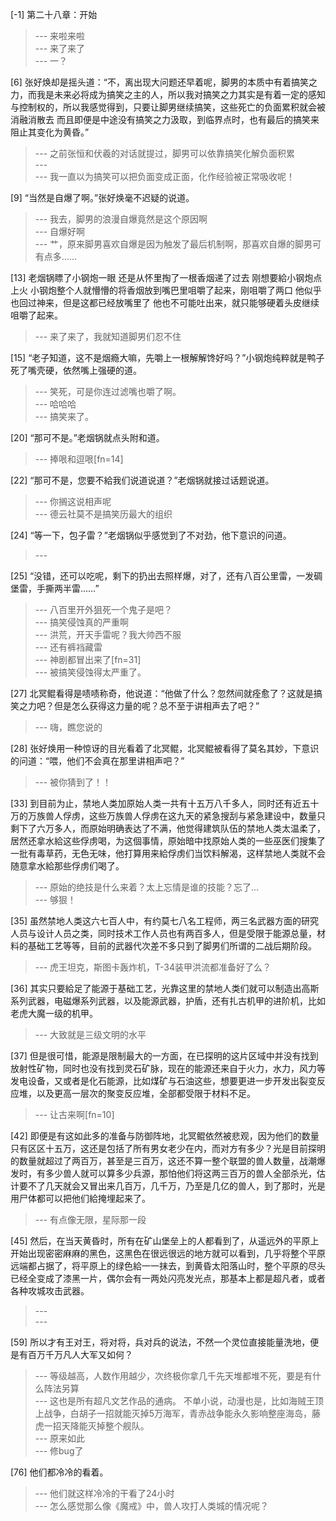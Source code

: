 
[-1] 第二十八章：开始
>--- 来啦来啦<br>
>--- 来了来了<br>
>--- 一？<br>

[6] 张好焕却是摇头道：“不，离出现大问题还早着呢，脚男的本质中有着搞笑之力，而我是未来必将成为搞笑之主的人，所以我对搞笑之力其实是有着一定的感知与控制权的，所以我感觉得到，只要让脚男继续搞笑，这些死亡的负面累积就会被消融消散去 而且即便是中途没有搞笑之力汲取，到临界点时，也有最后的搞笑来阻止其变化为黄昏。”
>--- 之前张恒和伏羲的对话就提过，脚男可以依靠搞笑化解负面积累<br>
>--- <br>
>--- 我一直以为搞笑可以把负面变成正面，化作经验被正常吸收呢！<br>

[9] “当然是自爆了啊。”张好焕毫不迟疑的说道。
>--- 我去，脚男的浪漫自爆竟然是这个原因啊<br>
>--- 自爆好啊<br>
>--- 艹，原来脚男喜欢自爆是因为触发了最后机制啊，那喜欢自爆的脚男可有点多……<br>

[13] 老烟锅瞟了小钢炮一眼 还是从怀里掏了一根香烟递了过去 刚想要給小钢炮点上火 小钢炮整个人就懵懵的将香烟放到嘴巴里咀嚼了起来，刚咀嚼了两口 他似乎也回过神来，但是这都已经放嘴里了 他也不可能吐出来，就只能够硬着头皮继续咀嚼了起来。
>--- 来了来了，我就知道脚男们忍不住<br>

[15] “老子知道，这不是烟瘾大嘛，先嚼上一根解解馋好吗？”小钢炮纯粹就是鸭子死了嘴壳硬，依然嘴上强硬的道。
>--- 笑死，可是你连过滤嘴也嚼了啊。<br>
>--- 哈哈哈<br>
>--- 搞笑来了。<br>

[20] “那可不是。”老烟锅就点头附和道。
>--- 捧哏和逗哏[fn=14]<br>

[22] “那可不是，您要不給我们说道说道？”老烟锅就接过话题说道。
>--- 你搁这说相声呢<br>
>--- 德云社莫不是搞笑历最大的组织<br>

[24] “等一下，包子雷？”老烟锅似乎感觉到了不对劲，他下意识的问道。
>--- <br>

[25] “没错，还可以吃呢，剩下的扔出去照样爆，对了，还有八百公里雷，一发碉堡雷，手撕两半雷……”
>--- 八百里开外狙死一个鬼子是吧？<br>
>--- 搞笑侵蚀真的严重啊<br>
>--- 洪荒，开天手雷呢？我大帅西不服<br>
>--- 还有裤裆藏雷<br>
>--- 神剧都冒出来了[fn=31]<br>
>--- 被搞笑侵蚀得太严重了。<br>

[27] 北冥鲲看得是啧啧称奇，他说道：“他做了什么？忽然间就痊愈了？这就是搞笑之力吧？但是怎么获得这力量的呢？总不至于讲相声去了吧？”
>--- 嗨，瞧您说的<br>

[28] 张好焕用一种惊讶的目光看着了北冥鲲，北冥鲲被看得了莫名其妙，下意识的问道：“喂，他们不会真在那里讲相声吧？”
>--- 被你猜到了！！<br>

[33] 到目前为止，禁地人类加原始人类一共有十五万八千多人，同时还有近五十万的万族兽人俘虏，这些万族兽人俘虏在这九天的紧急搜刮与紧急建设中，数量只剩下了六万多人，而原始明确表达了不满，他觉得建筑队伍的禁地人类太温柔了，居然还拿水給这些俘虏喝，为这個事情，原始暗中找原始人类的一些巫医们搜集了一批有毒草药，无色无味，他打算用来給俘虏们当饮料解渴，这样禁地人类就不会随意拿水給那些俘虏们喝了。
>--- 原始的绝技是什么来着？太上忘情是谁的技能？忘了…<br>
>--- 够狠！<br>

[35] 虽然禁地人类这六七百人中，有约莫七八名工程师，两三名武器方面的研究人员与设计人员之类，同时技术工作人员也有两百多人，但是受限于能源总量，材料的基础工艺等等，目前的武器代次差不多只到了脚男们所谓的二战后期阶段。
>--- 虎王坦克，斯图卡轰炸机，T-34装甲洪流都准备好了么？<br>

[36] 其实只要給足了能源于基础工艺，光靠这里的禁地人类们就可以制造出高斯系列武器，电磁爆系列武器，以及能源武器，护盾，还有扎古机甲的进阶机，比如老虎大魔一级的机甲。
>--- 大致就是三级文明的水平<br>

[37] 但是很可惜，能源是限制最大的一方面，在已探明的这片区域中并没有找到放射性矿物，同时也没有找到灵石矿脉，现在的能源还来自于火力，水力，风力等发电设备，又或者是化石能源，比如煤矿与石油这些，想要更进一步开发出裂变反应堆，以及更高一层次的聚变反应堆，全部都受限于材料不足。
>--- 让古来啊[fn=10]<br>

[42] 即便是有这如此多的准备与防御阵地，北冥鲲依然被悲观，因为他们的数量只有区区十五万，这还是包括了所有男女老少在内，而对方有多少？光是目前探明的数量就超过了两百万，甚至是三百万，这还不算一整个联盟的兽人数量，战潮爆发时，有多少兽人就可以算多少兵源，那怕他们将这两三百万的兽人全部杀光，估计要不了几天就会又冒出来几百万，几千万，乃至是几亿的兽人，到了那时，光是用尸体都可以把他们給掩埋起来了。
>--- 有点像无限，星际那一段<br>

[45] 然后，在当天黄昏时，所有在矿山堡垒上的人都看到了，从遥远外的平原上开始出现密密麻麻的黑色，这黑色在很远很远的地方就可以看到，几乎将整个平原远端都占据了，将平原上的绿色給一一抹去，到黄昏太阳落山时，整个平原的尽头已经全变成了漆黑一片，偶尔会有一两处闪亮发光点，那基本上都是超凡者，或者各种攻城攻击武器。
>--- <br>
>--- <br>

[59] 所以才有王对王，将对将，兵对兵的说法，不然一个灵位直接能量洗地，便是有百万千万凡人大军又如何？
>--- 等级越高，人数作用越少，次终极你拿几千先天堆都堆不死，要是有什么阵法另算<br>
>--- 这也是所有超凡文艺作品的通病。
不单小说，动漫也是，比如海贼王顶上战争，白胡子一招就能灭掉5万海军，青赤战争能永久影响整座海岛，藤虎一招天降能灭掉整个舰队。<br>
>--- 原来如此<br>
>--- 修bug了<br>

[76] 他们都冷冷的看着。
>--- 他们就这样冷冷的干看了24小时<br>
>--- 怎么感觉那么像《魔戒》中，兽人攻打人类城的情况呢？<br>
